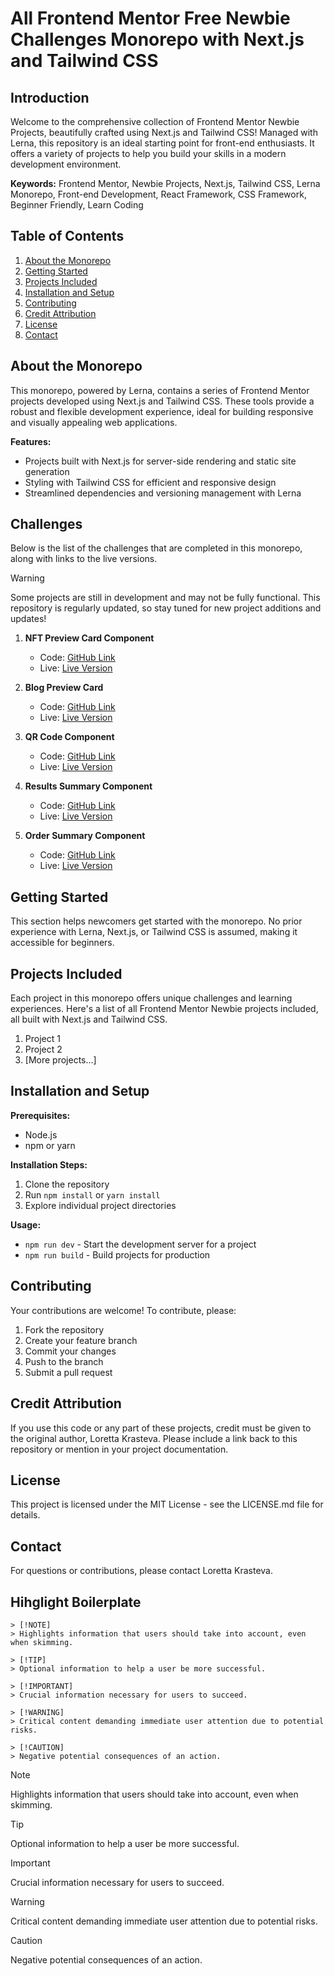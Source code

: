 # All Frontend Mentor Free Newbie Challenges Monorepo with Next.js and Tailwind CSS

## Introduction

Welcome to the comprehensive collection of Frontend Mentor Newbie Projects, beautifully crafted using Next.js and Tailwind CSS! Managed with Lerna, this repository is an ideal starting point for front-end enthusiasts. It offers a variety of projects to help you build your skills in a modern development environment.

**Keywords:** Frontend Mentor, Newbie Projects, Next.js, Tailwind CSS, Lerna Monorepo, Front-end Development, React Framework, CSS Framework, Beginner Friendly, Learn Coding

## Table of Contents

1.  [About the Monorepo](#about-the-monorepo)
2.  [Getting Started](#getting-started)
3.  [Projects Included](#projects-included)
4.  [Installation and Setup](#installation-and-setup)
5.  [Contributing](#contributing)
6.  [Credit Attribution](#credit-attribution)
7.  [License](#license)
8.  [Contact](#contact)

## About the Monorepo

This monorepo, powered by Lerna, contains a series of Frontend Mentor projects developed using Next.js and Tailwind CSS. These tools provide a robust and flexible development experience, ideal for building responsive and visually appealing web applications.

**Features:**

*   Projects built with Next.js for server-side rendering and static site generation
*   Styling with Tailwind CSS for efficient and responsive design
*   Streamlined dependencies and versioning management with Lerna


## Challenges

Below is the list of the challenges that are completed in this monorepo, along with links to the live versions.

> [!WARNING]
> Some projects are still in development and may not be fully functional. This repository is regularly updated, so stay tuned for new project additions and updates!

1. **NFT Preview Card Component**
   - Code: [GitHub Link](https://github.com/sudo-ditto/frontend-mentor-newbie-free/tree/main/packages/nft-preview-card-component)
   - Live: [Live Version](https://sudo-ditto-nft-preview-card-component.vercel.app/)

2. **Blog Preview Card**
   - Code: [GitHub Link](https://github.com/sudo-ditto/frontend-mentor-newbie-free/tree/main/packages/blog-preview-card)
   - Live: [Live Version](https://sudo-ditto-blog-preview-card.vercel.app/)

3. **QR Code Component**
   - Code: [GitHub Link](https://github.com/sudo-ditto/frontend-mentor-newbie-free/tree/main/packages/qr-code-component)
   - Live: [Live Version](https://sudo-ditto-qr-code-component.vercel.app/)

4. **Results Summary Component**
   - Code: [GitHub Link](https://github.com/sudo-ditto/frontend-mentor-newbie-free/tree/main/packages/qr-code-component)
   - Live: [Live Version](https://sudo-ditto-results-summary-component.vercel.app/)

5. **Order Summary Component**
   - Code: [GitHub Link](https://github.com/sudo-ditto/frontend-mentor-newbie-free/tree/main/packages/order-summary-component)
   - Live: [Live Version](https://sudo-ditto-order-summary-component.vercel.app/)

## Getting Started

This section helps newcomers get started with the monorepo. No prior experience with Lerna, Next.js, or Tailwind CSS is assumed, making it accessible for beginners.

## Projects Included

Each project in this monorepo offers unique challenges and learning experiences. Here's a list of all Frontend Mentor Newbie projects included, all built with Next.js and Tailwind CSS.

1.  Project 1
2.  Project 2
3.  [More projects...]

## Installation and Setup

**Prerequisites:**

*   Node.js
*   npm or yarn

**Installation Steps:**

1.  Clone the repository
2.  Run `npm install` or `yarn install`
3.  Explore individual project directories

**Usage:**

*   `npm run dev` - Start the development server for a project
*   `npm run build` - Build projects for production

## Contributing

Your contributions are welcome! To contribute, please:

1.  Fork the repository
2.  Create your feature branch
3.  Commit your changes
4.  Push to the branch
5.  Submit a pull request

## Credit Attribution

If you use this code or any part of these projects, credit must be given to the original author, Loretta Krasteva. Please include a link back to this repository or mention in your project documentation.

## License

This project is licensed under the MIT License - see the LICENSE.md file for details.

## Contact

For questions or contributions, please contact Loretta Krasteva.

## Hihglight Boilerplate
```
> [!NOTE]  
> Highlights information that users should take into account, even when skimming.

> [!TIP]
> Optional information to help a user be more successful.

> [!IMPORTANT]  
> Crucial information necessary for users to succeed.

> [!WARNING]  
> Critical content demanding immediate user attention due to potential risks.

> [!CAUTION]
> Negative potential consequences of an action.
```

> [!NOTE]  
> Highlights information that users should take into account, even when skimming.

> [!TIP]
> Optional information to help a user be more successful.

> [!IMPORTANT]  
> Crucial information necessary for users to succeed.

> [!WARNING]  
> Critical content demanding immediate user attention due to potential risks.

> [!CAUTION]
> Negative potential consequences of an action.
